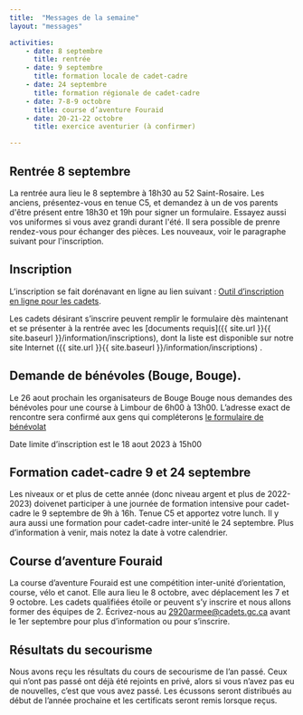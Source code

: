 ```yaml
---
title:  "Messages de la semaine"
layout: "messages"

activities: 
    - date: 8 septembre
      title: rentrée 
    - date: 9 septembre 
      title: formation locale de cadet-cadre 
    - date: 24 septembre 
      title: formation régionale de cadet-cadre 
    - date: 7-8-9 octobre 
      title: course d’aventure Fouraid 
    - date: 20-21-22 octobre
      title: exercice aventurier (à confirmer) 

---
```

 
## Rentrée 8 septembre 
 
La rentrée aura lieu le 8 septembre à 18h30 au 52 Saint-Rosaire. 
Les anciens, présentez-vous en tenue C5, et demandez à un de vos parents d'être présent entre 18h30 et 19h pour signer un formulaire. Essayez aussi vos uniformes si vous avez grandi durant l'été. Il sera possible de prenre rendez-vous pour échanger des pièces.
Les nouveaux, voir le paragraphe suivant pour l'inscription.
 
## Inscription 
 
L’inscription se fait dorénavant en ligne au lien suivant : [Outil d’inscription en ligne pour les cadets](https://www.canada.ca/fr/ministere-defense-nationale/services/cadets-rangers-juniors-canadiens/cadets/rejoignez-nous/outil-inscription-en-ligne.html). 
 
Les cadets désirant s’inscrire peuvent remplir le formulaire dès maintenant et se présenter à la rentrée avec les [documents requis]({{ site.url }}{{ site.baseurl }}/information/inscriptions), dont la liste est disponible sur notre site Internet ({{ site.url }}{{ site.baseurl }}/information/inscriptions) . 
 
## Demande de bénévoles (Bouge, Bouge). 
 
Le 26 aout prochain les organisateurs de Bouge Bouge nous demandes des bénévoles pour une course à Limbour de 6h00 à 13h00. L’adresse exact de rencontre sera confirmé aux gens qui compléterons [le formulaire de bénévolat](https://docs.google.com/forms/d/1DBeDSy2l65FTyf9cEIylL0X6y5vCIKldIiLM5Jb9iQw/edit) 
 
Date limite d’inscription est le 18 aout 2023 à 15h00 
 
## Formation cadet-cadre 9 et 24 septembre 
 
Les niveaux or et plus de cette année (donc niveau argent et plus de 2022-2023) doivenet participer à une journée de formation intensive pour cadet-cadre le 9 septembre de 9h à 16h. Tenue C5 et apportez votre lunch. 
Il y aura aussi une formation pour cadet-cadre inter-unité le 24 septembre. Plus d’information à venir, mais notez la date à votre calendrier. 
 
## Course d’aventure Fouraid 
 
La course d’aventure Fouraid est une compétition inter-unité d’orientation, course, vélo et canot. Elle aura lieu le 8 octobre, avec déplacement les 7 et 9 octobre. Les cadets qualifiées étoile or peuvent s’y inscrire et nous allons former des équipes de 2. Écrivez-nous au <2920armee@cadets.gc.ca> avant le 1er septembre pour plus d’information ou pour s’inscrire. 
 
## Résultats du secourisme 
 
Nous avons reçu les résultats du cours de secourisme de l’an passé. Ceux qui n’ont pas passé ont déjà été rejoints en privé, alors si vous n’avez pas eu de nouvelles, c’est que vous avez passé. Les écussons seront distribués au début de l’année prochaine et les certificats seront remis lorsque reçus. 
 




 
